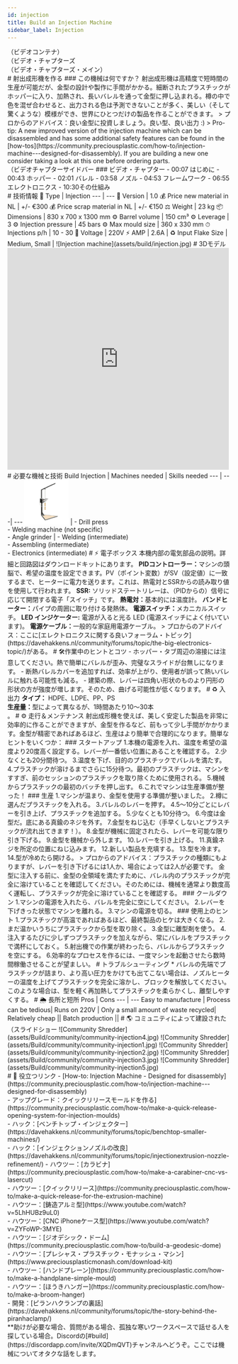 ```yaml
--- 
id: injection 
title: Build an Injection Machine 
sidebar_label: Injection 
--- 
```

<div class="videocontainer">（ビデオコンテナ）</div 
  <iframe width="800" height="400" src="https://www.youtube.com/embed/qtZv96ciFIU" frameborder="0" allow="accelerometer; autoplay; encrypted-media; gyroscope; picture-in-picture" allowfullscreen></iframe> 
</div> 
<style> 
:root { 
  --highlight: #f29094; 
  --hover: #f29094; 
} 
</style> 
<div class="videoChapters">（ビデオ・チャプターズ 
<div class="videoChaptersMain">（ビデオ・チャプターズ・メイン）</div> 
# 射出成形機を作る 
### この機械は何ですか？ 
射出成形機は高精度で短時間の生産が可能だが、金型の設計や製作に手間がかかる。細断されたプラスチックがホッパーに入り、加熱され、長いバレルを通って金型に押し込まれる。樽の中で色を混ぜ合わせると、出力される色は予測できないことが多く、美しい（そして驚くような）模様ができ、世界にひとつだけの製品を作ることができます。 
> プロからのアドバイス：良い金型に投資しましょう。良い型、良い出力 :) 
> Pro-tip: A new improved version of the injection machine which can be disassembled and has some additional safety features can be found in the [how-tos](https://community.preciousplastic.com/how-to/injection-machine---designed-for-disassembly). If you are building a new one consider taking a look at this one before ordering parts. 
</div> 
<div class="videoChaptersSidebar">（ビデオチャプターサイドバー 
### ビデオ・チャプター 
- 00:07 はじめに 
- 00:43 ホッパー 
- 02:01 バレル 
- 03:58 ノズル 
- 04:53 フレームワーク 
- 06:55 エレクトロニクス 
- 10:30その仕組み 
</div> 
</div> 
# 技術情報 
📓 Type | Injection 
--- | --- 
💎 Version | 1.0 
💰 Price new material in NL | +/- €300 
💰 Price scrap material in NL | +/- €150 
⚖️ Weight | 23 kg 
📦 Dimensions | 830 x 700 x 1300 mm 
⚙️ Barrel volume | 150 cm³ 
⚙️ Leverage | 3 
⚙️ Injection pressure | 45 bars 
⚙️ Max mould size | 360 x 330 mm 
⏱ Injections p/h | 10 - 30     
🔌 Voltage | 220V     
⚡️ AMP | 2.6A 
| ♻️ Input Flake Size                   | Medium, Small  | 
![Injection machine](assets/build/injection.jpg) 
# 3Dモデル 
<iframe width="500" height="500" src="https://b2b.partcommunity.com/community/partcloud/embedded.html?route=embedded-viewer&name=Injection+Basic+V2.0&model_id=96645&portal=b2b&noAutoload=true&autoRotate=false&hideMenu=true&topColor=%23dde7ed&bottomColor=%23ffffff&cameraParams=false&varsettransfer=" frameborder="0" id="EmbeddedView-Iframe-96645" allowfullscreen></iframe> 
# 必要な機械と技術 
Build Injection  | Machines needed | Skills needed 
--- | ---| --- 
<img style="margin-left: 0;" src="../assets/build/thumb-injection.jpg" width="100"/>  | - Drill press <br> - Welding machine (not specific) <br> - Angle grinder | - Welding (intermediate) <br> - Assembling (intermediate) <br> - Electronics (intermediate) 
# ⚡️ 電子ボックス 
本機内部の電気部品の説明。詳細と回路図はダウンロードキットにあります。 
<b>PIDコントローラー：</b>マシンの頭脳で、希望の温度を設定できます。PV（ポイント変数）がSV（設定値）に一致するまで、ヒーターに電力を送ります。これは、熱電対とSSRからの読み取り値を使用して行われます。 
<b>SSR:</b> ソリッドステートリレーは、（PIDからの）信号に応じて開閉する電子「スイッチ」です。 
<b>熱電対：</b>基本的には温度計。 
<b>バンドヒーター：</b>パイプの周囲に取り付ける発熱体。 
<b>電源スイッチ：</b>メカニカルスイッチ。 
<b>LED インジケーター:</b> 電源が入ると光る LED (電源スイッチによく付いています)。 
<b>電源ケーブル：</b>一般的な家庭用電源ケーブル。 
> プロからのアドバイス：ここに[エレクトロニクスに関する良いフォーラム・トピック](https://davehakkens.nl/community/forums/topic/the-big-electronics-topic/)がある。 
# 🛠作業中のヒントとコツ 
- ホッパー・タブ周辺の溶接には注意してください。熱で簡単にバレルが歪み、完璧なスライドが台無しになります。 
- 断熱バレルカバーを追加すれば、効率が上がり、使用者が誤って熱いバレルに触れる可能性も減る。   
- 建築の際、レバーは四角い形状のものより円形の形状の方が強度が増します。そのため、曲げる可能性が低くなります。 
# ♻️ 入出力 
<b>タイプ：</b> HDPE、LDPE、PP、PS<br> 
<b>生産量：</b>型によって異なるが、1時間あたり10～30本<br>。 
# ⚙️ 走行＆メンテナンス 
射出成形機を使えば、美しく安定した製品を非常に効率的に作ることができますが、金型を作るなど、前もって少し手間がかかります。金型が精密であればあるほど、生産はより簡単で合理的になります。簡単なヒントをいくつか： 
### スタートアップ 
1.本機の電源を入れ、温度を希望の温度より20度高く設定する。レバーが一番低い位置にあることを確認する。 
2.少なくとも20分間待つ。 
3.温度を下げ、目的のプラスチックでバレルを満たす。 
4.プラスチックが溶けるまでさらに15分待つ。最初のプラスチックは、マシンをすすぎ、前のセッションのプラスチックを取り除くために使用される。 
5.機械からプラスチックの最初のバッチを押し出す。 
6.これでマシンは生産準備が整った！ 
### 生産 
1.マシンが温まり、金型を使用する準備が整いました。 
2.樽に選んだプラスチックを入れる。 
3.バレルのレバーを押す。 
4.5～10分ごとにレバーを引き上げ、プラスチックを追加する。 
5.少なくとも10分待つ。 
6.今度は金型だ。底にある真鍮のネジを外す。 
7.金型をねじ込む（手早くしないとプラスチックが流れ出てきます！）。 
8.金型が機械に固定されたら、レバーを可能な限り引き下げる。 
9.金型を機械から外します。 
10.レバーを引き上げる。 
11.真鍮ネジを所定の位置にねじ込みます。 
12.新しい製品を充填する。 
13.型を冷ます。 
14.型が冷めたら開ける。 
> プロからのアドバイス：プラスチックの種類にもよりますが、レバーを引き下げるには1人か、場合によっては2人が必要です。 
金型に注入する前に、金型の全領域を満たすために、バレル内のプラスチックが完全に溶けていることを確認してください。そのためには、機械を通常より数度高く運転し、プラスチックが完全に溶けていることを確認する。 
### クールダウン 
1.マシンの電源を入れたら、バレルを完全に空にしてください。 
2.レバーを下げきった状態でマシンを離れる。 
3.マシンの電源を切る。 
### 使用上のヒント 
1.プラスチックが高温であればあるほど、最終製品のヒケは大きくなる。 
2.まだ温かいうちにプラスチックから型を取り除く。 
3.金型に離型剤を使う。 
4.注入するたびに少しずつプラスチックを加えながら、常にバレルをプラスチックで満杯にしておく。 
5.射出機での作業が終わったら、バレルからプラスチックを空にする。 
6.効率的なプロセスを作るには、一度マシンを起動させたら数時間稼働させることが望ましい。 
# トラブルシューティング 
* バレルの先端でプラスチックが詰まり、より高い圧力をかけても出てこない場合は、ノズルヒーターの温度を上げてプラスチックを完全に溶かし、ブロックを解放してください。 
このような場合は、型を軽く再加熱してプラスチックを柔らかくし、離型しやすくする。 
# 🌦 長所と短所 
Pros | Cons 
--- | --- 
Easy to manufacture     | Process can be tedious| 
Runs on 220V | Only a small amount of waste recycled| 
Relatively cheap || 
Batch production || 
# 🌎 コミュニティによって建設された 
<div class="j-slideshow">（スライドショー 
![Community Shredder](assets/Build/community/community-injection4.jpg) 
![Community Shredder](assets/Build/community/community-injection1.jpg) 
![Community Shredder](assets/Build/community/community-injection2.jpg) 
![Community Shredder](assets/Build/community/community-injection3.jpg) 
![Community Shredder](assets/Build/community/community-injection5.jpg) 
</div> 
# 🙌 役立つリンク 
- [How-to: Injection Machine - Designed for disassembly](https://community.preciousplastic.com/how-to/injection-machine---designed-for-disassembly)<br> 
- アップグレード：クイックリリースモールドを作る](https://community.preciousplastic.com/how-to/make-a-quick-release-opening-system-for-injection-moulds)<br> 
- ハック：[ベンチトップ・インジェクター](https://davehakkens.nl/community/forums/topic/benchtop-smaller-machines/)<br> 
- ハック：[インジェクションノズルの改良](https://davehakkens.nl/community/forums/topic/injectionextrusion-nozzle-refinement/) 
- ハウツー：[カラビナ](https://community.preciousplastic.com/how-to/make-a-carabiner-cnc-vs-lasercut)<br> 
- ハウツー：[クイックリリース](https://community.preciousplastic.com/how-to/make-a-quick-release-for-the-extrusion-machine)<br> 
- ハウツー：[鋳造アルミ型](https://www.youtube.com/watch?v=5LhHUBz9uL0)<br> 
- ハウツー：[CNC iPhoneケース型](https://www.youtube.com/watch?v=ZYFoWP-3MYE)<br> 
- ハウツー：[ジオデシック・ドーム](https://community.preciousplastic.com/how-to/build-a-geodesic-dome)<br> 
- ハウツー：[プレシャス・プラスチック・モナッシュ・マシン](https://www.preciousplasticmonash.com/download-kit)<br> 
- ハウツー：[ハンドプレーン](https://community.preciousplastic.com/how-to/make-a-handplane-simple-mould)<br> 
- ハウツー：[ほうきハンガー](https://community.preciousplastic.com/how-to/make-a-broom-hanger)<br> 
- 開発：[ピランハクランプの裏話](https://davehakkens.nl/community/forums/topic/the-story-behind-the-piranhaclamp/)<br> 
**助けが必要な場合、質問がある場合、孤独な寒いワークスペースで話せる人を探している場合。Discordの[#build](https://discordapp.com/invite/XQDmQVT)チャンネルへどうぞ。ここでは機械についてオタクな話をします。 
